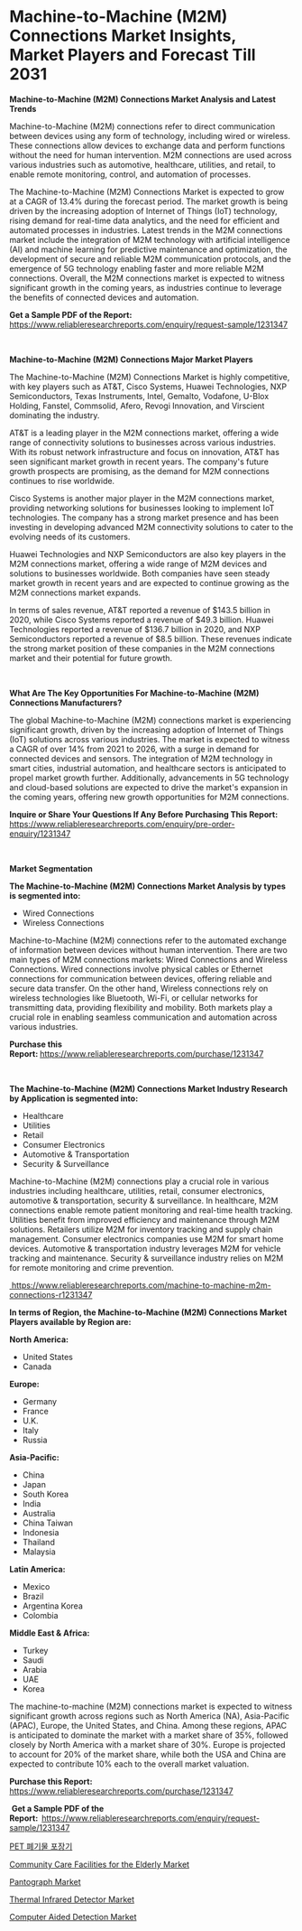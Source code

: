 <p><h1>Machine-to-Machine (M2M) Connections Market Insights, Market Players and Forecast Till 2031</h1></p><p><strong>Machine-to-Machine (M2M) Connections Market Analysis and Latest Trends</strong></p>
<p><p>Machine-to-Machine (M2M) connections refer to direct communication between devices using any form of technology, including wired or wireless. These connections allow devices to exchange data and perform functions without the need for human intervention. M2M connections are used across various industries such as automotive, healthcare, utilities, and retail, to enable remote monitoring, control, and automation of processes.</p><p>The Machine-to-Machine (M2M) Connections Market is expected to grow at a CAGR of 13.4% during the forecast period. The market growth is being driven by the increasing adoption of Internet of Things (IoT) technology, rising demand for real-time data analytics, and the need for efficient and automated processes in industries. Latest trends in the M2M connections market include the integration of M2M technology with artificial intelligence (AI) and machine learning for predictive maintenance and optimization, the development of secure and reliable M2M communication protocols, and the emergence of 5G technology enabling faster and more reliable M2M connections. Overall, the M2M connections market is expected to witness significant growth in the coming years, as industries continue to leverage the benefits of connected devices and automation.</p></p>
<p><strong>Get a Sample PDF of the Report:&nbsp;</strong> <a href="https://www.reliableresearchreports.com/enquiry/request-sample/1231347">https://www.reliableresearchreports.com/enquiry/request-sample/1231347</a></p>
<p>&nbsp;</p>
<p><strong>Machine-to-Machine (M2M) Connections Major Market Players</strong></p>
<p><p>The Machine-to-Machine (M2M) Connections Market is highly competitive, with key players such as AT&T, Cisco Systems, Huawei Technologies, NXP Semiconductors, Texas Instruments, Intel, Gemalto, Vodafone, U-Blox Holding, Fanstel, Commsolid, Afero, Revogi Innovation, and Virscient dominating the industry.</p><p>AT&T is a leading player in the M2M connections market, offering a wide range of connectivity solutions to businesses across various industries. With its robust network infrastructure and focus on innovation, AT&T has seen significant market growth in recent years. The company's future growth prospects are promising, as the demand for M2M connections continues to rise worldwide.</p><p>Cisco Systems is another major player in the M2M connections market, providing networking solutions for businesses looking to implement IoT technologies. The company has a strong market presence and has been investing in developing advanced M2M connectivity solutions to cater to the evolving needs of its customers.</p><p>Huawei Technologies and NXP Semiconductors are also key players in the M2M connections market, offering a wide range of M2M devices and solutions to businesses worldwide. Both companies have seen steady market growth in recent years and are expected to continue growing as the M2M connections market expands.</p><p>In terms of sales revenue, AT&T reported a revenue of $143.5 billion in 2020, while Cisco Systems reported a revenue of $49.3 billion. Huawei Technologies reported a revenue of $136.7 billion in 2020, and NXP Semiconductors reported a revenue of $8.5 billion. These revenues indicate the strong market position of these companies in the M2M connections market and their potential for future growth.</p></p>
<p>&nbsp;</p>
<p><strong>What Are The Key Opportunities For Machine-to-Machine (M2M) Connections Manufacturers?</strong></p>
<p><p>The global Machine-to-Machine (M2M) connections market is experiencing significant growth, driven by the increasing adoption of Internet of Things (IoT) solutions across various industries. The market is expected to witness a CAGR of over 14% from 2021 to 2026, with a surge in demand for connected devices and sensors. The integration of M2M technology in smart cities, industrial automation, and healthcare sectors is anticipated to propel market growth further. Additionally, advancements in 5G technology and cloud-based solutions are expected to drive the market's expansion in the coming years, offering new growth opportunities for M2M connections.</p></p>
<p><strong>Inquire or Share Your Questions If Any Before Purchasing This Report:</strong> <a href="https://www.reliableresearchreports.com/enquiry/pre-order-enquiry/1231347">https://www.reliableresearchreports.com/enquiry/pre-order-enquiry/1231347</a></p>
<p>&nbsp;</p>
<p><strong>Market Segmentation</strong></p>
<p><strong>The Machine-to-Machine (M2M) Connections Market Analysis by types is segmented into:</strong></p>
<p><ul><li>Wired Connections</li><li>Wireless Connections</li></ul></p>
<p><p>Machine-to-Machine (M2M) connections refer to the automated exchange of information between devices without human intervention. There are two main types of M2M connections markets: Wired Connections and Wireless Connections. Wired connections involve physical cables or Ethernet connections for communication between devices, offering reliable and secure data transfer. On the other hand, Wireless connections rely on wireless technologies like Bluetooth, Wi-Fi, or cellular networks for transmitting data, providing flexibility and mobility. Both markets play a crucial role in enabling seamless communication and automation across various industries.</p></p>
<p><strong>Purchase this Report:&nbsp;</strong><a href="https://www.reliableresearchreports.com/purchase/1231347">https://www.reliableresearchreports.com/purchase/1231347</a></p>
<p>&nbsp;</p>
<p><strong>The Machine-to-Machine (M2M) Connections Market Industry Research by Application is segmented into:</strong></p>
<p><ul><li>Healthcare</li><li>Utilities</li><li>Retail</li><li>Consumer Electronics</li><li>Automotive & Transportation</li><li>Security & Surveillance</li></ul></p>
<p><p>Machine-to-Machine (M2M) connections play a crucial role in various industries including healthcare, utilities, retail, consumer electronics, automotive & transportation, security & surveillance. In healthcare, M2M connections enable remote patient monitoring and real-time health tracking. Utilities benefit from improved efficiency and maintenance through M2M solutions. Retailers utilize M2M for inventory tracking and supply chain management. Consumer electronics companies use M2M for smart home devices. Automotive & transportation industry leverages M2M for vehicle tracking and maintenance. Security & surveillance industry relies on M2M for remote monitoring and crime prevention.</p></p>
<p><a href="https://www.reliableresearchreports.com/machine-to-machine-m2m-connections-r1231347">&nbsp;https://www.reliableresearchreports.com/machine-to-machine-m2m-connections-r1231347</a></p>
<p><strong>In terms of Region, the Machine-to-Machine (M2M) Connections Market Players available by Region are:</strong></p>
<p>
    <p> <strong> North America: </strong>
        <ul>
            <li>United States</li>
            <li>Canada</li>
        </ul>
        </p> 
    <p> <strong> Europe: </strong>
        <ul>
            <li>Germany</li>
            <li>France</li>
            <li>U.K.</li>
            <li>Italy</li>
            <li>Russia</li>
        </ul>
        </p> 
    <p> <strong> Asia-Pacific: </strong>
        <ul>
            <li>China</li>
            <li>Japan</li>
            <li>South Korea</li>
            <li>India</li>
            <li>Australia</li>
            <li>China Taiwan</li>
            <li>Indonesia</li>
            <li>Thailand</li>
            <li>Malaysia</li>
        </ul>
        </p> 
    <p> <strong> Latin America: </strong>
        <ul>
            <li>Mexico</li>
            <li>Brazil</li>
            <li>Argentina Korea</li>
            <li>Colombia</li>
        </ul>
        </p> 
    <p> <strong> Middle East & Africa: </strong>
        <ul>
            <li>Turkey</li>
            <li>Saudi</li>
            <li>Arabia</li>
            <li>UAE</li>
            <li>Korea</li>
        </ul>
    </p>
    </p>
<p><p>The machine-to-machine (M2M) connections market is expected to witness significant growth across regions such as North America (NA), Asia-Pacific (APAC), Europe, the United States, and China. Among these regions, APAC is anticipated to dominate the market with a market share of 35%, followed closely by North America with a market share of 30%. Europe is projected to account for 20% of the market share, while both the USA and China are expected to contribute 10% each to the overall market valuation.</p></p>
<p><strong>Purchase this Report: </strong><a href="https://www.reliableresearchreports.com/purchase/1231347">https://www.reliableresearchreports.com/purchase/1231347</a></p>
<p>&nbsp;<strong>Get a Sample PDF of the Report:&nbsp;&nbsp;</strong><a href="https://www.reliableresearchreports.com/enquiry/request-sample/1231347">https://www.reliableresearchreports.com/enquiry/request-sample/1231347</a></p>
<p><strong></strong></p>
<p><p><a href="https://github.com/mofijurk071/Market-Research-Report-List-2/blob/main/658091686167.md">PET 폐기물 포장기</a></p><p><a href="https://github.com/DarrenSipes1990/Market-Research-Report-List-2/blob/main/community-care-facilities-for-the-elderly-market.md">Community Care Facilities for the Elderly Market</a></p><p><a href="https://medium.com/@mdmasty/pantograph-market-report-by-product-type-single-arm-double-arm-others-end-use-urban-rail-5ecb921c02d7">Pantograph Market</a></p><p><a href="https://medium.com/@florianwolf42/thermal-infrared-detector-market-size-is-growing-at-cagr-of-7-8-0430bc9dd084">Thermal Infrared Detector Market</a></p><p><a href="https://github.com/kmatchooka/Market-Research-Report-List-2/blob/main/computer-aided-detection-market.md">Computer Aided Detection Market</a></p></p>